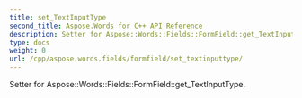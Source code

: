 ```yaml
---
title: set_TextInputType
second_title: Aspose.Words for C++ API Reference
description: Setter for Aspose::Words::Fields::FormField::get_TextInputType. 
type: docs
weight: 0
url: /cpp/aspose.words.fields/formfield/set_textinputtype/
---
```


Setter for Aspose::Words::Fields::FormField::get_TextInputType. 

